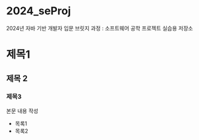 # 2024_seProj
2024년 자바 기반 개발자 입문 브릿지 과정 : 소프트웨어 공학 프로젝트 실습용 저장소

# 제목1
## 제목 2
### 제목3

본문 내용 작성
* 목록1
* 목록2
